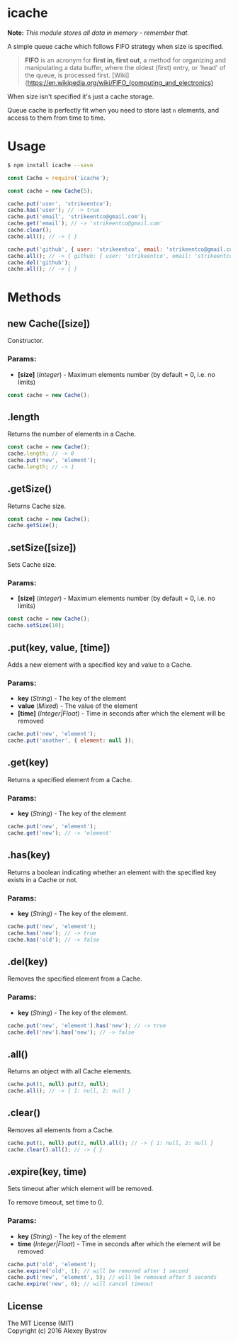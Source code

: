 icache
==========

**Note:** *This module stores all data in memory - remember that.*

A simple queue cache which follows FIFO strategy when size is specified.

> **FIFO** is an acronym for **first in, first out**, a method for organizing and manipulating a data buffer, where the oldest (first) entry, or 'head' of the queue, is processed first. [Wiki](https://en.wikipedia.org/wiki/FIFO_(computing_and_electronics)

When size isn't specified it's just a cache storage.

Queue cache is perfectly fit when you need to store last `n` elements, and access to them from time to time.

# Usage

```sh
$ npm install icache --save
```

```javascript
const Cache = require('icache');

const cache = new Cache(5);

cache.put('user', 'strikeentco');
cache.has('user'); // -> true
cache.put('email', 'strikeentco@gmail.com');
cache.get('email'); // -> 'strikeentco@gmail.com'
cache.clear();
cache.all(); // -> { }

cache.put('github', { user: 'strikeentco', email: 'strikeentco@gmail.com' });
cache.all(); // -> { github: { user: 'strikeentco', email: 'strikeentco@gmail.com' } }
cache.del('github');
cache.all(); // -> { }
```

# Methods

## new Cache([size])

Constructor.

### Params:

* **[size]** (*Integer*) - Maximum elements number (by default = 0, i.e. no limits)

```javascript
const cache = new Cache();
```

## .length

Returns the number of elements in a Cache.

```javascript
const cache = new Cache();
cache.length; // -> 0
cache.put('new', 'element');
cache.length; // -> 1
```

## .getSize()

Returns Cache size.

```javascript
const cache = new Cache();
cache.getSize();
```

## .setSize([size])

Sets Cache size.

### Params:

* **[size]** (*Integer*) - Maximum elements number (by default = 0, i.e. no limits)

```javascript
const cache = new Cache();
cache.setSize(10);
```

## .put(key, value, [time])

Adds a new element with a specified key and value to a Cache.

### Params:

* **key** (*String*) - The key of the element
* **value** (*Mixed*) - The value of the element
* **[time]** (*Integer|Float*) - Time in seconds after which the element will be removed

```javascript
cache.put('new', 'element');
cache.put('another', { element: null });
```

## .get(key)

Returns a specified element from a Cache.

### Params:

* **key** (*String*) - The key of the element

```javascript
cache.put('new', 'element');
cache.get('new'); // -> 'element'
```

## .has(key)

Returns a boolean indicating whether an element with the specified key exists in a Cache or not.

### Params:

* **key** (*String*) - The key of the element.

```javascript
cache.put('new', 'element');
cache.has('new'); // -> true
cache.has('old'); // -> false
```

## .del(key)

Removes the specified element from a Cache.

### Params:

* **key** (*String*) - The key of the element.

```javascript
cache.put('new', 'element').has('new'); // -> true
cache.del('new').has('new'); // -> false
```

## .all()

Returns an object with all Cache elements.

```javascript
cache.put(1, null).put(2, null);
cache.all(); // -> { 1: null, 2: null }
```

## .clear()

Removes all elements from a Cache.

```javascript
cache.put(1, null).put(2, null).all(); // -> { 1: null, 2: null }
cache.clear().all(); // -> { }
```

## .expire(key, time)

Sets timeout after which element will be removed.

To remove timeout, set time to 0.

### Params:

* **key** (*String*) - The key of the element
* **time** (*Integer|Float*) - Time in seconds after which the element will be removed

```javascript
cache.put('old', 'element');
cache.expire('old', 1); // will be removed after 1 second
cache.put('new', 'element', 5); // will be removed after 5 seconds
cache.expire('new', 0); // will cancel timeout
```

## License

The MIT License (MIT)<br/>
Copyright (c) 2016 Alexey Bystrov
